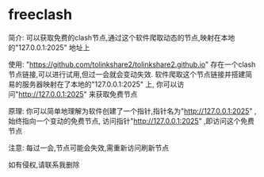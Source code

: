 # freeclash
简介:
可以获取免费的clash节点,通过这个软件爬取动态的节点,映射在本地的"127.0.0.1:2025" 地址上

使用:
"https://github.com/tolinkshare2/tolinkshare2.github.io" 存在一个clash节点链接,可以进行试用,但过一会就会变动失效.
软件爬取这个节点链接并搭建简易的服务器映射在了本地的"127.0.0.1:2025" 上,
你可以访问"http://127.0.0.1:2025" 来获取免费节点

原理:
你可以简单地理解为软件创建了一个指针,指针名为"http://127.0.0.1:2025" ,始终指向一个变动的免费节点,
访问指针"http://127.0.0.1:2025" ,即访问这个免费节点

注意:
每过一会,节点可能会失效,需重新访问刷新节点


如有侵权,请联系我删除
